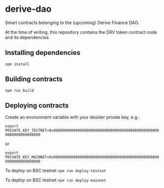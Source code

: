 # derive-dao
Smart contracts belonging to the (upcoming) Derive Finance DAO.

At the time of writing, this repository contains the DRV token contract code and its dependencies.

## Installing dependencies
```npm install```

## Building contracts
```npm run build```

## Deploying contracts

Create an environment variable with your desider private key, e.g.:

```export PRIVATE_KEY_TESTNET=0x0000000000000000000000000000000000000000000000000000000000000000``` 

or 

```export PRIVATE_KEY_MAINNET=0x0000000000000000000000000000000000000000000000000000000000000000```

To deploy on BSC testnet ```npm run deploy-testnet```

To deploy on BSC testnet ```npm run deploy-mainnet```
